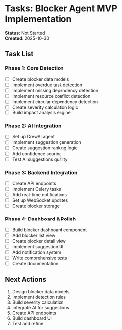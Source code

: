 # Tasks: Blocker Agent MVP Implementation

**Status**: Not Started  
**Created**: 2025-10-30  

## Task List

### Phase 1: Core Detection
- [ ] Create blocker data models
- [ ] Implement overdue task detection
- [ ] Implement missing dependency detection
- [ ] Implement resource conflict detection
- [ ] Implement circular dependency detection
- [ ] Create severity calculation logic
- [ ] Build impact analysis engine

### Phase 2: AI Integration
- [ ] Set up CrewAI agent
- [ ] Implement suggestion generation
- [ ] Create suggestion ranking logic
- [ ] Add confidence scoring
- [ ] Test AI suggestions quality

### Phase 3: Backend Integration
- [ ] Create API endpoints
- [ ] Implement Celery tasks
- [ ] Add real-time notifications
- [ ] Set up WebSocket updates
- [ ] Create blocker storage

### Phase 4: Dashboard & Polish
- [ ] Build blocker dashboard component
- [ ] Add blocker list view
- [ ] Create blocker detail view
- [ ] Implement suggestion UI
- [ ] Add notification system
- [ ] Write comprehensive tests
- [ ] Create documentation

## Next Actions

1. Design blocker data models
2. Implement detection rules
3. Build severity calculation
4. Integrate AI for suggestions
5. Create API endpoints
6. Build dashboard UI
7. Test and refine

